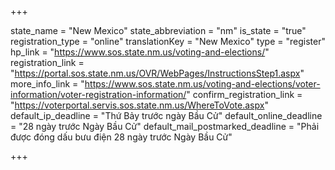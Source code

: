 +++

state_name = "New Mexico"
state_abbreviation = "nm"
is_state = "true"
registration_type = "online"
translationKey = "New Mexico"
type = "register"
hp_link = "https://www.sos.state.nm.us/voting-and-elections/"
registration_link = "https://portal.sos.state.nm.us/OVR/WebPages/InstructionsStep1.aspx"
more_info_link = "https://www.sos.state.nm.us/voting-and-elections/voter-information/voter-registration-information/"
confirm_registration_link = "https://voterportal.servis.sos.state.nm.us/WhereToVote.aspx"
default_ip_deadline = "Thứ Bảy trước ngày Bầu Cử"
default_online_deadline = "28 ngày trước Ngày Bầu Cử"
default_mail_postmarked_deadline = "Phải được đóng dấu bưu điện 28 ngày trước Ngày Bầu Cử"

+++